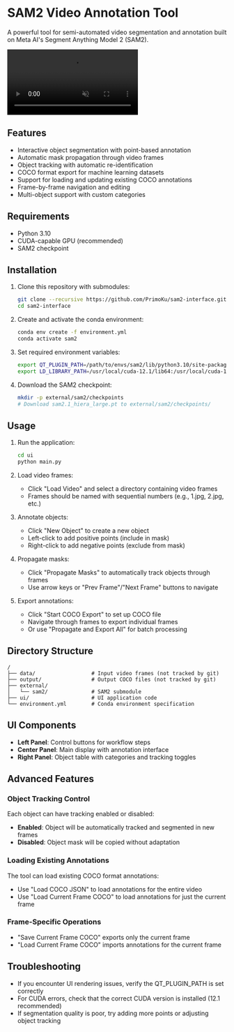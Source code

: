 # SAM2 Video Annotation Tool

A powerful tool for semi-automated video segmentation and annotation built on Meta AI's Segment Anything Model 2 (SAM2).

<video src="./demo/sam2_demo.mp4" controls="controls" muted="muted" style="max-width:100%;">
</video>

## Features

- Interactive object segmentation with point-based annotation
- Automatic mask propagation through video frames 
- Object tracking with automatic re-identification
- COCO format export for machine learning datasets
- Support for loading and updating existing COCO annotations
- Frame-by-frame navigation and editing
- Multi-object support with custom categories

## Requirements

- Python 3.10
- CUDA-capable GPU (recommended)
- SAM2 checkpoint

## Installation

1. Clone this repository with submodules:
   ```bash
   git clone --recursive https://github.com/PrimoKu/sam2-interface.git
   cd sam2-interface
   ```

2. Create and activate the conda environment:
   ```bash
   conda env create -f environment.yml
   conda activate sam2
   ```

3. Set required environment variables:
   ```bash
   export QT_PLUGIN_PATH=/path/to/envs/sam2/lib/python3.10/site-packages/PyQt5/Qt5/plugins
   export LD_LIBRARY_PATH=/usr/local/cuda-12.1/lib64:/usr/local/cuda-12.1/extras/CUPTI/lib64:/path/to/envs/sam2/lib/python3.10/site-packages/PyQt5/Qt5/lib:$LD_LIBRARY_PATH
   ```

4. Download the SAM2 checkpoint:
   ```bash
   mkdir -p external/sam2/checkpoints
   # Download sam2.1_hiera_large.pt to external/sam2/checkpoints/
   ```

## Usage

1. Run the application:
   ```bash
   cd ui
   python main.py
   ```

2. Load video frames:
   - Click "Load Video" and select a directory containing video frames
   - Frames should be named with sequential numbers (e.g., 1.jpg, 2.jpg, etc.)

3. Annotate objects:
   - Click "New Object" to create a new object
   - Left-click to add positive points (include in mask)
   - Right-click to add negative points (exclude from mask)

4. Propagate masks:
   - Click "Propagate Masks" to automatically track objects through frames
   - Use arrow keys or "Prev Frame"/"Next Frame" buttons to navigate

5. Export annotations:
   - Click "Start COCO Export" to set up COCO file
   - Navigate through frames to export individual frames
   - Or use "Propagate and Export All" for batch processing

## Directory Structure

```
/
├── data/                  # Input video frames (not tracked by git)
├── output/                # Output COCO files (not tracked by git)
├── external/              
│   └── sam2/              # SAM2 submodule
├── ui/                    # UI application code
└── environment.yml        # Conda environment specification
```

## UI Components

- **Left Panel**: Control buttons for workflow steps
- **Center Panel**: Main display with annotation interface
- **Right Panel**: Object table with categories and tracking toggles

## Advanced Features

### Object Tracking Control

Each object can have tracking enabled or disabled:
- **Enabled**: Object will be automatically tracked and segmented in new frames
- **Disabled**: Object mask will be copied without adaptation

### Loading Existing Annotations

The tool can load existing COCO format annotations:
- Use "Load COCO JSON" to load annotations for the entire video
- Use "Load Current Frame COCO" to load annotations for just the current frame

### Frame-Specific Operations

- "Save Current Frame COCO" exports only the current frame
- "Load Current Frame COCO" imports annotations for the current frame

## Troubleshooting

- If you encounter UI rendering issues, verify the QT_PLUGIN_PATH is set correctly
- For CUDA errors, check that the correct CUDA version is installed (12.1 recommended)
- If segmentation quality is poor, try adding more points or adjusting object tracking
